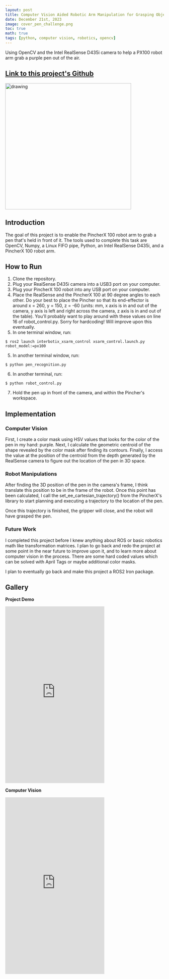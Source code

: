```yaml
---
layout: post
title: Computer Vision Aided Robotic Arm Manipulation for Grasping Objects
date: December 21st, 2023
image: cover_pen_challenge.png
toc: true
math: true
tags: [python, computer vision, robotics, opencv]
---
```

Using OpenCV and the Intel RealSense D435i camera to help a PX100 robot arm grab a purple pen out of the air.

## [Link to this project's Github](https://github.com/gjcliff/Pen_Recognition)

<img src="/public/Pen-Challenge/full_demo.gif" alt="drawing" width="400"/>

## Introduction

The goal of this project is to enable the PincherX 100 robot arm to grab a pen that's held in front of it. The tools used to complete this task are OpenCV, Numpy, a Linux FIFO pipe, Python, an Intel RealSense D435i, and a PincherX 100 robot arm.

## How to Run

1. Clone the repository.
2. Plug your RealSense D435i camera into a USB3 port on your computer.
3. Plug your PincherX 100 robot into any USB port on your computer.
4. Place the RealSense and the PincherX 100 at 90 degree angles to each other. Do your best to place the Pincher so that its end-effector is around x = 260, y = 150, z = -60 (units: mm, x axis is in and out of the camera, y axis is left and right across the camera, z axis is in and out of the table). You'll probably want to play around with these values on line 16 of robot_control.py. Sorry for hardcoding! Will improve upon this eventually.
5. In one terminal window, run:
```
$ ros2 launch interbotix_xsarm_control xsarm_control.launch.py robot_model:=px100
```
5. In another terminal window, run:
```
$ python pen_recognition.py
```
6. In another terminal, run:
```
$ python robot_control.py
```
7. Hold the pen up in front of the camera, and within the Pincher's workspace.

## Implementation

### Computer Vision

First, I create a color mask using HSV values that looks for the color of the pen in my hand: purple. Next, I calculate the geometric centroid of the shape revealed by the color mask after finding its contours. Finally, I access the value at the position of the centroid from the depth generated by the RealSense camera to figure out the location of the pen in 3D space.

### Robot Manipulations

After finding the 3D position of the pen in the camera's frame, I think translate this position to be in the frame of the robot. Once this point has been calculated, I call the set_ee_cartesian_trajectory() from the PincherX's library to start planning and executing a trajectory to the location of the pen.

Once this trajectory is finished, the gripper will close, and the robot will have grasped the pen.

### Future Work

I completed this project before I knew anything about ROS or basic robotics math like transformation matrices. I plan to go back and redo the project at some point in the near future to improve upon it, and to learn more about computer vision in the process. There are some hard coded values which can be solved with April Tags or maybe additional color masks.

I plan to eventually go back and make this project a ROS2 Iron package.

## Gallery

**Project Demo**
<iframe height="560" width="315" src="https://www.youtube.com/embed/xdqtf6kgfiU" title="YouTube video player" frameborder="0" allow="accelerometer; autoplay; clipboard-write; encrypted-media; gyroscope; picture-in-picture; web-share" allowfullscreen></iframe>

**Computer Vision**
<iframe height="560" width="315" src="https://www.youtube.com/embed/dudBlyBsvok" title="YouTube video player" frameborder="0" allow="accelerometer; autoplay; clipboard-write; encrypted-media; gyroscope; picture-in-picture; web-share" allowfullscreen></iframe>